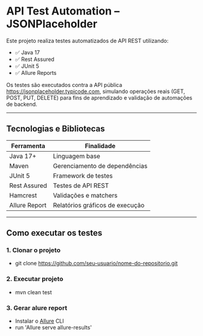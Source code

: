 # API Test Automation – JSONPlaceholder

Este projeto realiza testes automatizados de API REST utilizando:
- ✅ Java 17
- ✅ Rest Assured
- ✅ JUnit 5
- ✅ Allure Reports

Os testes são executados contra a API pública https://jsonplaceholder.typicode.com, simulando operações reais (GET, POST, PUT, DELETE) para fins de aprendizado e validação de automações de backend.

---

## Tecnologias e Bibliotecas

| Ferramenta        | Finalidade                          |
|-------------------|--------------------------------------|
| Java 17+          | Linguagem base                       |
| Maven             | Gerenciamento de dependências        |
| JUnit 5           | Framework de testes                  |
| Rest Assured      | Testes de API REST                   |
| Hamcrest          | Validações e matchers                |
| Allure Report     | Relatórios gráficos de execução      |


---

## Como executar os testes

### 1. Clonar o projeto

* git clone https://github.com/seu-usuario/nome-do-repositorio.git


### 2. Executar projeto

* mvn clean test

### 3. Gerar alure report

* Instalar o [Allure](https://github.com/allure-framework/allure2/releases) CLI
* run 'Allure serve allure-results'

